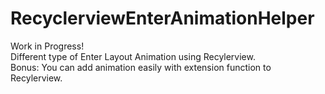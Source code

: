 # RecyclerviewEnterAnimationHelper
Work in Progress! <br>
Different type of Enter Layout Animation using Recylerview.<br> Bonus: You can add animation easily with extension function to Recylerview.
